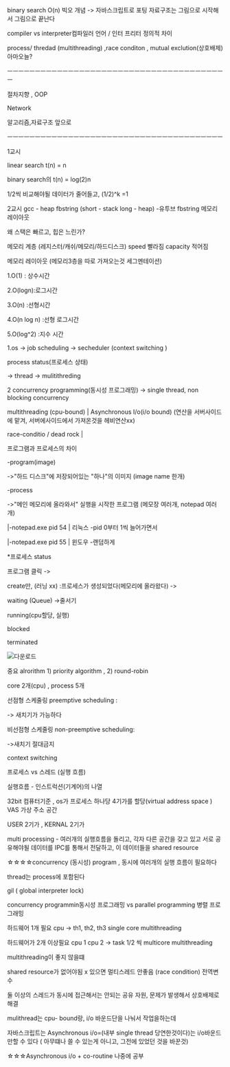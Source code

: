 binary search O(n) 빅오 개념 -> 자바스크립트로 포팅 자료구조는 그림으로 시작해서 그림으로 끝난다

compiler vs interpreter컴파일러 언어 / 인터 프리터 정의적 차이

process/ thredad (multithreading) ,race conditon , mutual exclution(상호배제) 아마오늘?

ㅡㅡㅡㅡㅡㅡㅡㅡㅡㅡㅡㅡㅡㅡㅡㅡㅡㅡㅡㅡㅡㅡㅡㅡㅡㅡㅡㅡㅡㅡㅡㅡㅡㅡㅡㅡㅡㅡㅡㅡ

절차지향 , OOP

Network

알고리즘,자료구조 앞으로

ㅡㅡㅡㅡㅡㅡㅡㅡㅡㅡㅡㅡㅡㅡㅡㅡㅡㅡㅡㅡㅡㅡㅡㅡㅡㅡㅡㅡㅡㅡㅡㅡㅡㅡㅡㅡㅡㅡㅡ

1교시

linear search t(n) = n

binary search의 t(n) = log(2)n

1/2씩 비교해야될 데이터가 줄어들고, (1/2)^k =1



2교시 gcc - heap fbstring (short - stack long - heap) -유투브 fbstring 메모리 레이아웃

왜 스택은 빠르고, 힙은 느린가?

메모리 계층 (레지스터/캐쉬/메모리/하드디스크) speed 빨라짐 capacity 적어짐

메모리 레이아웃 (메모리3층을 따로 가져오는것 세그멘테이션)

1.O(1) : 상수시간

2.O(logn):로그시간

3.O(n) :선형시간

4.O(n log n) :선형 로그시간

5.O(log^2) :지수 시간



1.os -> job scheduling -> secheduler (context switching )

process status(프로세스 상태)

-> thread -> mulitithreding

2 concurrency programming(동시성 프로그래밍) -> single thread, non blocking concurrency

multithreading (cpu-bound) | Asynchronous I/o(i/o bound) (연산을 서버사이드에 맡겨, 서버에사이드에서 가져온것을 헤비연산xx)

race-conditio / dead rock |

프로그램과 프로세스의 차이

-program(image)

->"하드 디스크"에 저장되어있는 "하나"의 이미지 (image name 한개)

-process

->"메인 메모리에 올라와서" 실행을 시작한 프로그램 (메모장 여러개, notepad 여러개)

|-notepad.exe pid 54 | 리눅스 -pid 0부터 1씩 늘어가면서

|-notepad.exe pid 55 | 윈도우 -랜덤하게

*프로세스 status

프로그램 클릭 ->

create만, (러닝 xx) :프로세스가 생성되었다(메모리에 올라왔다) ->

waiting (Queue) ->줄서기

running(cpu할당, 실행)

blocked

terminated


![다운로드](C:\Users\hbsow\Desktop\다운로드.png)



중요 alrorithm 1) priority algorithm , 2) round-robin

core 2개(cpu) , process 5개

선점형 스케줄링 preemptive scheduling :

-> 새치기가 가능하다

비선점형 스케줄링 non-preemptive scheduling:

->새치기 절대금지

context switching



프로세스 vs 스레드 (실행 흐름)

실행흐름 - 인스트럭션(기계어)의 나열

32bit 컴퓨터기준 , os가 프로세스 하나당 4기가를 할당(virtual address space ) VAS 가상 주소 공간

USER 2기가 , KERNAL 2기가

multi processing - 여러개의 실행흐름을 돌리고, 각자 다른 공간을 갖고 있고 서로 공유해야될 데이터를 IPC를 통해서 전달하고, 이 데이터들을 shared resource

☆☆☆☆concurrency (동시성) program , 동시에 여러개의 실행 흐름이 필요하다

thread는 process에 포함된다



gil ( global interpreter lock)

concurrency programmin동시성 프로그래밍 vs parallel programming 병렬 프로그래밍

하드웨어 1개 필요 cpu -> th1, th2, th3 single core multithreading

하드웨어가 2개 이상필요 cpu 1 cpu 2 -> task 1/2 씩 multicore multithreading

multithreading이 좋지 않을떄

shared resource가 없어야됨 x 있으면 멀티스레드 안좋음 (race condition) 전역변수

둘 이상의 스레드가 동시에 접근해서는 안되는 공유 자원, 문제가 발생해서 상호배제로 해결

mulithread는 cpu- bound랑, i/o 바운드단을 나눠서 작업을하는데

자바스크립트는 Asynchronous i/o=(내부 single thread 당연한것이다)는 i/o바운드 만할 수 있다 ( 아무떄나 쓸 수 있는게 아니고, 그전에 있었던 것을 바꾼것)

☆☆☆Asynchronous i/o + co-routine 나중에 공부

 


